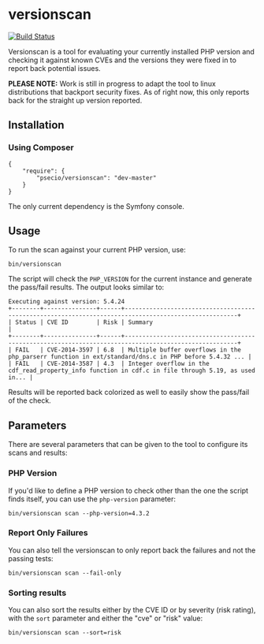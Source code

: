 versionscan
===========

[![Build Status](https://secure.travis-ci.org/psecio/versionscan.png?branch=master)](http://travis-ci.org/psecio/versionscan)

Versionscan is a tool for evaluating your currently installed PHP version
and checking it against known CVEs and the versions they were fixed in
to report back potential issues.

**PLEASE NOTE:** Work is still in progress to adapt the tool to linux distributions that backport security fixes. As of right now, this only reports back for the straight up version reported.

Installation
------------

### Using Composer

```
{
    "require": {
        "psecio/versionscan": "dev-master"
    }
}
```

The only current dependency is the Symfony console.

Usage
------------

To run the scan against your current PHP version, use:

`bin/versionscan`

The script will check the `PHP_VERSION` for the current instance and
generate the pass/fail results. The output looks similar to:

```
Executing against version: 5.4.24
+--------+---------------+------+------------------------------------------------------------------------------------------------------+
| Status | CVE ID        | Risk | Summary                                                                                              |
+--------+---------------+------+------------------------------------------------------------------------------------------------------+
| FAIL   | CVE-2014-3597 | 6.8  | Multiple buffer overflows in the php_parserr function in ext/standard/dns.c in PHP before 5.4.32 ... |
| FAIL   | CVE-2014-3587 | 4.3  | Integer overflow in the cdf_read_property_info function in cdf.c in file through 5.19, as used in... |
```

Results will be reported back colorized as well to easily show the pass/fail
of the check.

Parameters
------------

There are several parameters that can be given to the tool to configure its scans and results:

### PHP Version

If you'd like to define a PHP version to check other than the one the script finds itself, you can use the `php-version` parameter:

```
bin/versionscan scan --php-version=4.3.2
```

### Report Only Failures

You can also tell the versionscan to only report back the failures and not the passing tests:

```
bin/versionscan scan --fail-only
```

### Sorting results

You can also sort the results either by the CVE ID or by severity (risk rating), with the `sort` parameter
and either the "cve" or "risk" value:

```
bin/versionscan scan --sort=risk